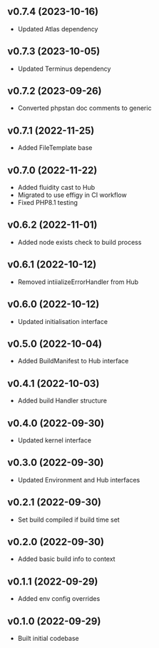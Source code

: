 ## v0.7.4 (2023-10-16)
* Updated Atlas dependency

## v0.7.3 (2023-10-05)
* Updated Terminus dependency

## v0.7.2 (2023-09-26)
* Converted phpstan doc comments to generic

## v0.7.1 (2022-11-25)
* Added FileTemplate base

## v0.7.0 (2022-11-22)
* Added fluidity cast to Hub
* Migrated to use effigy in CI workflow
* Fixed PHP8.1 testing

## v0.6.2 (2022-11-01)
* Added node exists check to build process

## v0.6.1 (2022-10-12)
* Removed intiializeErrorHandler from Hub

## v0.6.0 (2022-10-12)
* Updated initialisation interface

## v0.5.0 (2022-10-04)
* Added BuildManifest to Hub interface

## v0.4.1 (2022-10-03)
* Added build Handler structure

## v0.4.0 (2022-09-30)
* Updated kernel interface

## v0.3.0 (2022-09-30)
* Updated Environment and Hub interfaces

## v0.2.1 (2022-09-30)
* Set build compiled if build time set

## v0.2.0 (2022-09-30)
* Added basic build info to context

## v0.1.1 (2022-09-29)
* Added env config overrides

## v0.1.0 (2022-09-29)
* Built initial codebase
